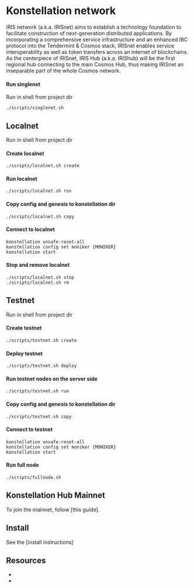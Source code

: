 # Konstellation network

IRIS network (a.k.a. IRISnet) aims to establish a technology foundation to facilitate construction of next-generation distributed applications. By incorporating a comprehensive service infrastructure and an enhanced IBC protocol into the Tendermint & Cosmos stack, IRISnet enables service interoperability as well as token transfers across an internet of blockchains. As the centerpiece of IRISnet, IRIS Hub (a.k.a. IRIShub) will be the first regional hub connecting to the main Cosmos Hub, thus making IRISnet an inseparable part of the whole Cosmos network.

#### Run singlenet
Run in shell from project dir
```shell script
./scripts/singlenet.sh
```

## Localnet

Run in shell from project dir
#### Create localnet
```shell script
./scripts/localnet.sh create
```
#### Run localnet
```shell script
./scripts/localnet.sh run
```
#### Copy config and genesis to konstellation dir
```shell script
./scripts/localnet.sh copy
```
#### Connect to localnet
```shell script
konstellation unsafe-reset-all
konstellation config set moniker {MONIKER}
konstellation start
```

#### Stop and remove localnet
```shell script
./scripts/localnet.sh stop
./scripts/localnet.sh rm
```

## Testnet
Run in shell from project dir
#### Create testnet
```shell script
./scripts/testnet.sh create
```
#### Deploy testnet
```shell script
./scripts/testnet.sh deploy
```
#### Run testnet nodes on the server side
```shell script
./scripts/testnet.sh run
```
#### Copy config and genesis to konstellation dir
```shell script
./scripts/testnet.sh copy
```
#### Connect to testnet
```shell script
konstellation unsafe-reset-all
konstellation config set moniker {MONIKER}
konstellation start
```

#### Run full node
```shell script
./scripts/fullnode.sh
```

## Konstellation Hub Mainnet

To join the mainnet, follow
[this guide].

## Install

See the 
[install instructions]

## Resources

* [Explorer]: https://www.konsteplorer.io/#/home
* [Demo wallet]: https://www.konstebox.io/#/home
